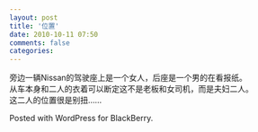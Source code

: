 ```yaml
---
layout: post
title: '位置'
date: 2010-10-11 07:50
comments: false
categories: 
---
```

    

旁边一辆Nissan的驾驶座上是一个女人，后座是一个男的在看报纸。  
从车本身和二人的衣着可以断定这不是老板和女司机，而是夫妇二人。  
这二人的位置很是别扭……

Posted with WordPress for BlackBerry.
